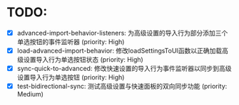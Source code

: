 # TODO:

- [x] advanced-import-behavior-listeners: 为高级设置的导入行为部分添加三个单选按钮的事件监听器 (priority: High)
- [x] load-advanced-import-behavior: 修改loadSettingsToUI函数以正确加载高级设置导入行为单选按钮状态 (priority: High)
- [x] sync-quick-to-advanced: 修改快速设置的导入行为事件监听器以同步到高级设置导入行为单选按钮 (priority: High)
- [x] test-bidirectional-sync: 测试高级设置与快速面板的双向同步功能 (priority: Medium)
